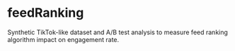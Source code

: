 # feedRanking
Synthetic TikTok-like dataset and A/B test analysis to measure feed ranking algorithm impact on engagement rate.
